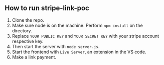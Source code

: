 ## How to run stripe-link-poc
1. Clone the repo.
1. Make sure node is on the machine. Perform `npm install` on the directory.
2. Replace `YOUR PUBLIC KEY` and `YOUR SECRET KEY` with your stripe account respective key.
3. Then start the server with `node server.js`. 
4. Start the frontend with `Live Server`, an extension in the VS code.
5. Make a link payment. 
